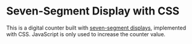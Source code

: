 # Seven-Segment Display with CSS

This is a digital counter built with [seven-segment displays](https://en.wikipedia.org/wiki/Seven-segment_display), implemented with CSS. JavaScript is only used to increase the counter value.
